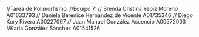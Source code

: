 //Tarea de Polimorfismo.
//Equipo 7:
// Brenda Cristina Yepiz Moreno A01633793
// Daniela Berenice Hernández de Vicente A01735346
// Diego Kury Rivera A00227097
// Juan Manuel González Ascencio A00572003
//Karla González Sánchez A01541526
